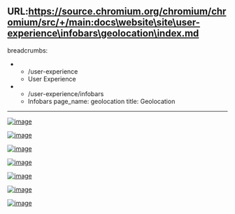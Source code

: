 URL:https://source.chromium.org/chromium/chromium/src/+/main:docs\website\site\user-experience\infobars\geolocation\index.md
---
breadcrumbs:
- - /user-experience
  - User Experience
- - /user-experience/infobars
  - Infobars
page_name: geolocation
title: Geolocation
---

[<img alt="image"
src="/user-experience/infobars/geolocation/1.png">](/user-experience/infobars/geolocation/1.png)

[<img alt="image"
src="/user-experience/infobars/geolocation/02_embedded_infobar.png">](/user-experience/infobars/geolocation/02_embedded_infobar.png)

[<img alt="image"
src="/user-experience/infobars/geolocation/03_contentsettings.png">](/user-experience/infobars/geolocation/03_contentsettings.png)

[<img alt="image"
src="/user-experience/infobars/geolocation/04_exceptions.png">](/user-experience/infobars/geolocation/04_exceptions.png)

[<img alt="image"
src="/user-experience/infobars/geolocation/05_exceptionsproperties.png">](/user-experience/infobars/geolocation/05_exceptionsproperties.png)

[<img alt="image"
src="/user-experience/infobars/geolocation/06_tracking.png">](/user-experience/infobars/geolocation/06_tracking.png)

[<img alt="image"
src="/user-experience/infobars/geolocation/07_trackingbubble.png">](/user-experience/infobars/geolocation/07_trackingbubble.png)
